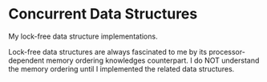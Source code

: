 # Concurrent Data Structures

My lock-free data structure implementations.

Lock-free data structures are always fascinated to me by its processor-dependent memory ordering knowledges counterpart. I do NOT understand the memory ordering until I implemented the related data structures.
